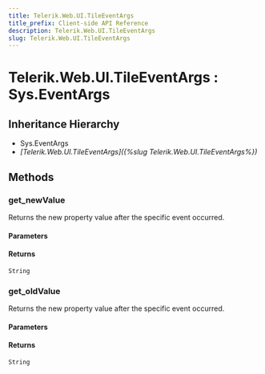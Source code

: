 ```yaml
---
title: Telerik.Web.UI.TileEventArgs
title_prefix: Client-side API Reference
description: Telerik.Web.UI.TileEventArgs
slug: Telerik.Web.UI.TileEventArgs
---
```


# Telerik.Web.UI.TileEventArgs : Sys.EventArgs 

## Inheritance Hierarchy

* Sys.EventArgs
* *[Telerik.Web.UI.TileEventArgs]({%slug Telerik.Web.UI.TileEventArgs%})*


## Methods

###  get_newValue

Returns the new property value after the specific event occurred.

#### Parameters

#### Returns

`String` 

### get_oldValue

Returns the new property value after the specific event occurred.

#### Parameters


#### Returns

`String` 

